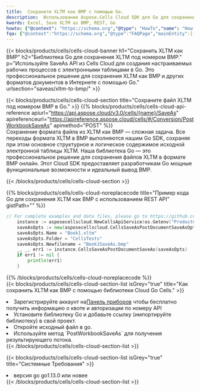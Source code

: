 ```yaml
---
title:  Сохраните XLTM как BMP с помощью Go.
description:  Использование Aspose.Cells Cloud SDK для Go для сохранения файла формата XLTM как файла формата BMP.
kwords: Excel, Save XLTM as BMP, REST, Go
howto: {"@context": "https://schema.org","@type": "HowTo","name": "How to save XLTM as BMP using the Cells Cloud Go library.","description": "How to save XLTM as BMP using the Cells Cloud Go library.","image": {"@type": "ImageObject"},"url": "/go/saveas/xltm-to-bmp/","step": [{ "@type": "HowToStep","name": "How to save XLTM as BMP using the Cells Cloud Go library. step 1", "image": {"@type": "ImageObject",},"url": "/go/saveas/xltm-to-bmp/","text": "Register an account at <a href='https://dashboard.aspose.cloud/'>Dashboard</a> to get free API quota & authorization details",},{ "@type": "HowToStep","name": "How to save XLTM as BMP using the Cells Cloud Go library. step 1", "image": {"@type": "ImageObject",},"url": "/go/saveas/xltm-to-bmp/","text": "Install Go library and add the reference (import the library) to your project.",},{ "@type": "HowToStep","name": "How to save XLTM as BMP using the Cells Cloud Go library. step 1", "image": {"@type": "ImageObject",},"url": "/go/saveas/xltm-to-bmp/","text": "Open the source file in go.",},{ "@type": "HowToStep","name": "How to save XLTM as BMP using the Cells Cloud Go library. step 1", "image": {"@type": "ImageObject",},"url": "/go/saveas/xltm-to-bmp/","text": "Use the `PostWorkbookSaveAs` method to retrieve the resulting stream.",}, ],"supply": {"@type": "HowToSupply","name": "document"},"tool": [{"@type": "HowToTool","name": "Goland, Visual Studio Code, Eclipse"},{"@type": "HowToTool","name": "Aspose Cells"}],"totalTime": "PT6M"}
fqa: {"@context":"https://schema.org","@type":"FAQPage","mainEntity":[{"@type":"Question","name":"Why save file as other formats file in C# using REST API?","acceptedAnswer":{"@type":"Answer","text":"Documents are encoded in many ways, and some files may be incompatible with the software you use. To open and read such files, just save them as appropriate file formats.<br/><ol><li>Install .NET SDK and add the reference (import the library) to your project.</li><li>Open the source file in C# using REST API.</li><li>Call the PostWorkbookSaveAsRequest() method, passing an output filename with required extension.</li><li>Get the result of save as a separate file.</li></ol>"}},{"@type":"Question","name":"What file formats can I save as with your C# library?","acceptedAnswer":{"@type":"Answer","text":"We support a variety of file formats for conversion using .NET library, including XLSX, Excel, xls , PDF, CSV, HTML, Markdown, XML, PNG, JPG, TIFF, Json, TXT and many more."}},{"@type":"Question","name":"What is the maximum allowed file size for conversion using this .NET library?","acceptedAnswer":{"@type":"Answer","text":"There are no file size limits for format conversions using .NET library."}}]}
---
```

{{< blocks/products/cells/cells-cloud-banner h1="Сохранить XLTM как BMP" h2="Библиотека Go для сохранения XLTM под номером BMP." p="Используйте SaveAs API из Cells Cloud для создания настраиваемых рабочих процессов с электронными таблицами в Go. Это профессиональное решение для сохранения XLTM как BMP и других форматов документов в Интернете с помощью Go." urlsection="saveas/xltm-to-bmp/" >}}

{{< blocks/products/cells/cells-cloud-section title="Сохраните файл XLTM под номером BMP в Go." >}}
{{% blocks/products/cells/cells-cloud-api-reference apiurl="https://api.aspose.cloud/v3.0/cells/{name}/SaveAs" apireferenceurl="https://apireference.aspose.cloud/cells/#/Conversion/PostWorkbookSaveAs" apimethod="POST" %}}
<br/>
Сохранение формата файла из XLTM как BMP — сложная задача. Все переходы формата XLTM в BMP выполняются нашим Go SDK, сохраняя при этом основное структурное и логическое содержимое исходной электронной таблицы XLTM. Наша библиотека Go — это профессиональное решение для сохранения файлов XLTM в формате BMP онлайн. Этот Cloud SDK предоставляет разработчикам Go мощные функциональные возможности и идеальный вывод BMP.

{{< /blocks/products/cells/cells-cloud-section >}}

{{% blocks/products/cells/cells-cloud-noreplacecode title="Пример кода Go для сохранения XLTM как BMP с использованием REST API" gistPath="" %}}
  
```go
// For complete examples and data files, please go to https://github.com/aspose-cells-cloud/aspose-cells-cloud-go/
    instance := asposecellscloud.NewCellsApiService(os.Getenv("ProductClientId"), os.Getenv("ProductClientSecret"))
    saveAsOpts := new(asposecellscloud.CellsSaveAsPostDocumentSaveAsOpts)
    saveAsOpts.Name = "Book1.xltm"
    saveAsOpts.Folder = "CellsTests"
    saveAsOpts.Newfilename = "Book1SaveAs.bmp"
    _, _, err1 := instance.CellsSaveAsPostDocumentSaveAs(saveAsOpts)
    if err1 != nil {
	    println(err1)
    }
```
  
{{% /blocks/products/cells/cells-cloud-noreplacecode %}}
<br/>
{{< blocks/products/cells/cells-cloud-section-list isGrey="true" title="Как сохранить XLTM как BMP с помощью библиотеки Cloud Go Cells." >}}
<li> Зарегистрируйте аккаунт на<a href="https://dashboard.aspose.cloud/">Панель приборов</a> чтобы бесплатно получить информацию о квоте и авторизации по номеру API</li>
<li>Установите библиотеку Go и добавьте ссылку (импортируйте библиотеку) в свой проект.</li>
<li>Откройте исходный файл в go.</li>
<li>Используйте метод `PostWorkbookSaveAs` для получения результирующего потока.</li>
{{< /blocks/products/cells/cells-cloud-section-list >}}

{{< blocks/products/cells/cells-cloud-section-list isGrey="true" title="Системные Требования" >}}
<li>версия go go1.13.0 или новее</li>
{{< /blocks/products/cells/cells-cloud-section-list >}}
